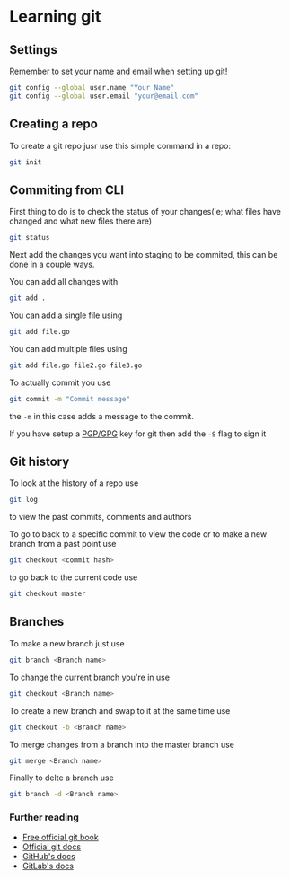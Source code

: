 # Learning git

## Settings

Remember to set your name and email when setting up git!

```bash
git config --global user.name "Your Name"
git config --global user.email "your@email.com"
```

## Creating a repo

To create a git repo jusr use this simple command in a repo:

```bash
git init
```

## Commiting from CLI

First thing to do is to check the status of your changes(ie; what files have changed and what new files there are)

```bash
git status
```

Next add the changes you want into staging to be commited, this can be done in a couple ways.

You can add all changes with

```bash
git add .
```

You can add a single file using

```bash
git add file.go
```

You can add multiple files using

```bash
git add file.go file2.go file3.go
```

To actually commit you use

```bash
git commit -m "Commit message"
```

the `-m` in this case adds a message to the commit.

If you have setup a [PGP/GPG](https://docs.github.com/en/authentication/managing-commit-signature-verification/generating-a-new-gpg-key) key for git then add the `-S` flag to sign it

## Git history

To look at the history of a repo use

```bash
git log
```

to view the past commits, comments and authors

To go to back to a specific commit to view the code or to make a new branch from a past point use

```bash
git checkout <commit hash>
```

to go back to the current code use

```bash
git checkout master
```

## Branches

To make a new branch just use

```bash
git branch <Branch name>
```

To change the current branch you're in use

```bash
git checkout <Branch name>
```

To create a new branch and swap to it at the same time use

```bash
git checkout -b <Branch name>
```

To merge changes from a branch into the master branch use

```bash
git merge <Branch name>
```

Finally to delte a branch use

```bash
git branch -d <Branch name>
```

### Further reading

- [Free official git book](https://git-scm.com/book/en/v2)
- [Official git docs](https://git-scm.com/doc)
- [GitHub's docs](https://docs.github.com/en)
- [GitLab's docs](https://gitlab.com/help)
